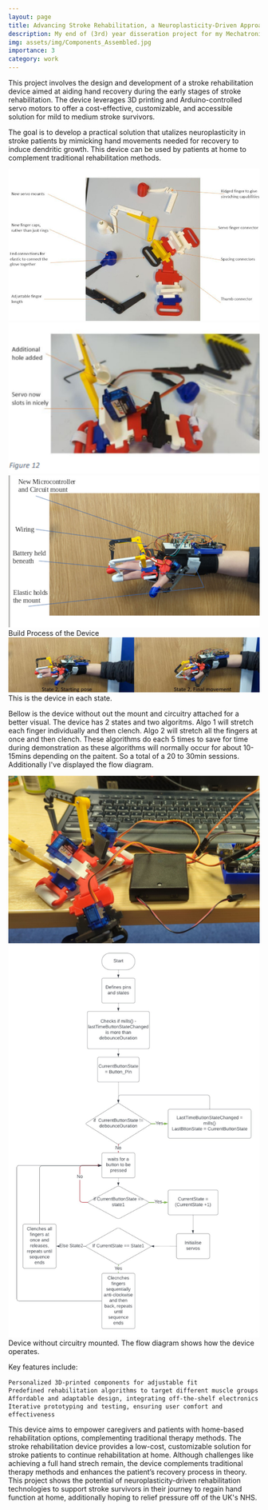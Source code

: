 ```yaml
---
layout: page
title: Advancing Stroke Rehabilitation, a Neuroplasticity-Driven Approach
description: My end of (3rd) year disseration project for my Mechatronics and Robotics MEng degree.
img: assets/img/Components_Assembled.jpg
importance: 3
category: work
---
```


This project involves the design and development of a stroke rehabilitation device aimed at aiding hand recovery during the early stages of stroke rehabilitation. The device leverages 3D printing and Arduino-controlled servo motors to offer a cost-effective, customizable, and accessible solution for mild to medium stroke survivors.

The goal is to develop a practical solution that utalizes neuroplasticity in stroke patients by mimicking hand movements needed for recovery to induce dendritic growth. This device can be used by patients at home to complement traditional rehabilitation methods.

<!-- Include Lightbox2 CSS -->
<link rel="stylesheet" href="https://cdn.jsdelivr.net/npm/lightbox2@2.11.3/dist/css/lightbox.min.css">

<!-- Include Lightbox2 JS -->
<script src="https://cdn.jsdelivr.net/npm/lightbox2@2.11.3/dist/js/lightbox.min.js"></script>

<div class="row">
    <div class="col-sm mt-3 mt-md-0">
        <a href="assets/img/Components.jpg" data-lightbox="device-gallery" data-title="Diagram of Components">
            <img src="assets/img/Components.jpg" class="img-fluid rounded z-depth-1" alt="Diagram of Components">
        </a>
    </div>
    <div class="col-sm mt-3 mt-md-0">
        <a href="assets/img/Components_Asembly.jpg" data-lightbox="device-gallery" data-title="Partially Built">
            <img src="assets/img/Components_Asembly.jpg" class="img-fluid rounded z-depth-1" alt="Partially Built">
        </a>
    </div>
    <div class="col-sm mt-3 mt-md-0">
        <a href="assets/img/Components_Completely_Assembled.jpg" data-lightbox="device-gallery" data-title="Complete Device">
            <img src="assets/img/Components_Completely_Assembled.jpg" class="img-fluid rounded z-depth-1" alt="Complete Device">
        </a>
    </div>
</div>
<div class="caption">
    Build Process of the Device
</div>

<div class="row">
    <div class="col-sm mt-3 mt-md-0">
        <a href="assets/img/State1_State2.jpg" data-lightbox="device-states" data-title="Two States that the Device has">
            <img src="assets/img/State1_State2.jpg" class="img-fluid rounded z-depth-1" alt="Two States">
        </a>
    </div>
</div>
<div class="caption">
    This is the device in each state. 
</div>

Bellow is the device without out the mount and circuitry attached for a better visual. The device has 2 states and two algoritms. Algo 1 will stretch each finger individually and then clench. Algo 2 will stretch all the fingers at once and then clench. These algorithms do each 5 times to save for time during demonstration as these algorithms will normally occur for about 10-15mins depending on the paitent. So a total of a 20 to 30min sessions. Additionally I've displayed the flow diagram. 

<div class="row justify-content-sm-center">
    <div class="col-sm-8 mt-3 mt-md-0">
        <a href="assets/img/Components_Assembled.jpg" data-lightbox="device-flow" data-title="Components Without Circuitry Mounted">
            <img src="assets/img/Components_Assembled.jpg" class="img-fluid rounded z-depth-1" alt="Components Without Circuitry">
        </a>
    </div>
    <div class="col-sm-4 mt-3 mt-md-0">
        <a href="assets/img/FlowDiagram.jpg" data-lightbox="device-flow" data-title="Flow Diagram of Code">
            <img src="assets/img/FlowDiagram.jpg" class="img-fluid rounded z-depth-1" alt="Flow Diagram">
        </a>
    </div>
</div>
<div class="caption">
    Device without circuitry mounted. The flow diagram shows how the device operates.
</div>

Key features include:

    Personalized 3D-printed components for adjustable fit
    Predefined rehabilitation algorithms to target different muscle groups
    Affordable and adaptable design, integrating off-the-shelf electronics
    Iterative prototyping and testing, ensuring user comfort and effectiveness

This device aims to empower caregivers and patients with home-based rehabilitation options, complementing traditional therapy methods. The stroke rehabilitation device provides a low-cost, customizable solution for stroke patients to continue rehabilitation at home. Although challenges like achieving a full hand strech remain, the device complements traditional therapy methods and enhances the patient’s recovery process in theory. This project shows the potential of neuroplasticity-driven rehabilitation technologies to support stroke survivors in their journey to regain hand function at home, additionally hoping to relief pressure off of the UK's NHS.

